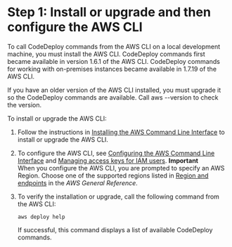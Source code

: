 # Step 1: Install or upgrade and then configure the AWS CLI<a name="getting-started-configure-cli"></a>

To call CodeDeploy commands from the AWS CLI on a local development machine, you must install the AWS CLI\. CodeDeploy commands first became available in version 1\.6\.1 of the AWS CLI\. CodeDeploy commands for working with on\-premises instances became available in 1\.7\.19 of the AWS CLI\. 

If you have an older version of the AWS CLI installed, you must upgrade it so the CodeDeploy commands are available\. Call aws \-\-version to check the version\.

To install or upgrade the AWS CLI:

1. Follow the instructions in [Installing the AWS Command Line Interface](https://docs.aws.amazon.com/cli/latest/userguide/installing.html) to install or upgrade the AWS CLI\.

1. To configure the AWS CLI, see [Configuring the AWS Command Line Interface](https://docs.aws.amazon.com/cli/latest/userguide/cli-chap-getting-started.html) and [Managing access keys for IAM users](https://docs.aws.amazon.com/IAM/latest/UserGuide/ManagingCredentials.html)\.
**Important**  
When you configure the AWS CLI, you are prompted to specify an AWS Region\. Choose one of the supported regions listed in [Region and endpoints](https://docs.aws.amazon.com/general/latest/gr/rande.html#codedeploy_region) in the *AWS General Reference*\.

1. To verify the installation or upgrade, call the following command from the AWS CLI:

   ```
   aws deploy help
   ```

   If successful, this command displays a list of available CodeDeploy commands\.